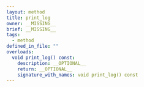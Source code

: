 ```yaml
---
layout: method
title: print_log
owner: __MISSING__
brief: __MISSING__
tags:
  - method
defined_in_file: ""
overloads:
  void print_log() const:
    description: __OPTIONAL__
    return: __OPTIONAL__
    signature_with_names: void print_log() const
---
```

